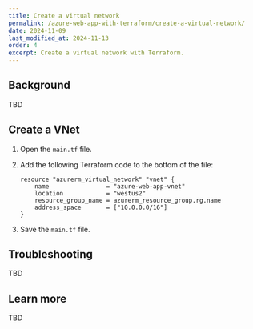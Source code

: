 ```yaml
---
title: Create a virtual network
permalink: /azure-web-app-with-terraform/create-a-virtual-network/
date: 2024-11-09
last_modified_at: 2024-11-13
order: 4
excerpt: Create a virtual network with Terraform.
---
```


## Background

TBD

## Create a VNet

1. Open the `main.tf` file.
1. Add the following Terraform code to the bottom of the file:

    ```hcl
    resource "azurerm_virtual_network" "vnet" {
        name                = "azure-web-app-vnet"
        location            = "westus2"
        resource_group_name = azurerm_resource_group.rg.name
        address_space       = ["10.0.0.0/16"]
    }
    ```

1. Save the `main.tf` file.

## Troubleshooting

TBD

## Learn more

TBD
